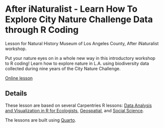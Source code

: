 # After iNaturalist - Learn How To Explore City Nature Challenge Data through R Coding

Lesson for Natural History Museum of Los Angeles County, After iNaturalist workshop.

Put your nature eyes on in a whole new way in this introductory workshop to R coding! Learn how to explore nature in L.A. using biodiversity data collected during nine years of the City Nature Challenge.

[Online lesson](https://wykhuh.github.io/after-inaturalist-r/)

## Details

These lesson are based on several Carpentries R lessons: [Data Analysis and Visualization in R for Ecologists](https://datacarpentry.github.io/R-ecology-lesson/), [Geospatial](https://datacarpentry.github.io/geospatial-workshop/), and [Social Science](https://datacarpentry.github.io/socialsci-workshop/).

The lessons are built using [Quarto](https://quarto.org).
